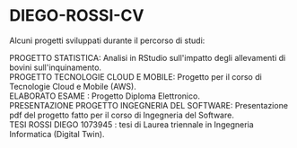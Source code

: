 # DIEGO-ROSSI-CV
Alcuni progetti sviluppati durante il percorso di studi: 
  
PROGETTO STATISTICA: Analisi in RStudio sull'impatto degli allevamenti di bovini sull'inquinamento.    
PROGETTO TECNOLOGIE CLOUD E MOBILE: Progetto per il corso di Tecnologie Cloud e Mobile (AWS).  
ELABORATO ESAME : Progetto Diploma Elettronico.  
PRESENTAZIONE PROGETTO INGEGNERIA DEL SOFTWARE: Presentazione pdf del progetto fatto per il corso di Ingegneria del Software.  
TESI ROSSI DIEGO 1073945 : tesi di Laurea triennale in Ingegneria Informatica (Digital Twin).    

  
